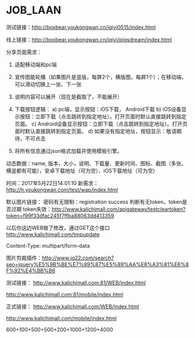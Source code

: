 # JOB_LAAN

测试链接：http://boxbear.youkongwan.cn/iqiyi0515/index.html

线上链接：http://boxbear.youkongwan.cn/iqiyi/pigsdream/index.html


分享页面需求：
1. 适配移动端和pc端
2. 宣传图能轮播（如果图片是竖版，每屏2个，横版图，每屛1个）；在移动端，可以滑动切换上一张、下一张
3. 说明内容可以展开（现在是截取了，不能展开）
4. 下载按钮逻辑：
    a) pc端，显示按钮：iOS下载， Android下载
    b) iOS设备显示按钮：立即下载（点击跳转到指定地址）。打开页面时默认直接跳转到指定页面。
    c) Android设备显示按钮：立即下载（点击跳转到指定地址）。打开页面时默认直接跳转到指定页面。
    d) 如果没有指定地址，按钮显示：敬请期待，不可点击

5. 将所有信息通过json格式加载并使用模板引擎。


动态数据：name, 版本，大小，说明、下载量、更新时间、图标、截图（多张、横竖都有可能），安卓下载地址（可为空）、iOS下载地址（可为空）


时间：2017年5月22日14:01:10
新需求：http://h.youkongwan.com/test/wap/index.html


默认图片链接：
密码有无限制：registration success
判断有无token，token是否过期
token失效：http://www.kalichimall.com/apigateway/testcleartoken?token=f99f33dfac245f7ffba88063dd413359



以后你这边WEB做了修改，通过GET这个接口 http://www.kalichimall.com/tmpupdate



Content-Type: multipart/form-data

图片剪裁插件：http://www.jq22.com/search?seo=jquery%E5%9B%BE%E7%89%87%E5%89%AA%E8%A3%81%E6%8F%92%E4%BB%B6



测试链接：
http://www.kalichimall.com:81/WEB/index.html

http://www.kalichimall.com:81/mobile/index.html

正式链接：
http://www.kalichimall.com/WEB/index.html

http://www.kalichimall.com/mobile/index.html

600+100+500+500+200+1000+1200+4000
